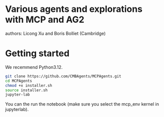 # Various agents and explorations with MCP and AG2

authors: Licong Xu and Boris Bolliet (Cambridge)

# Getting started

We recemmend Python3.12. 

```bash
git clone https://github.com/CMBAgents/MCPAgents.git
cd MCPAgents
chmod +x installer.sh
source installer.sh
jupyter-lab
```

You can the run the notebook (make sure you select the mcp_env kernel in jupyterlab).
